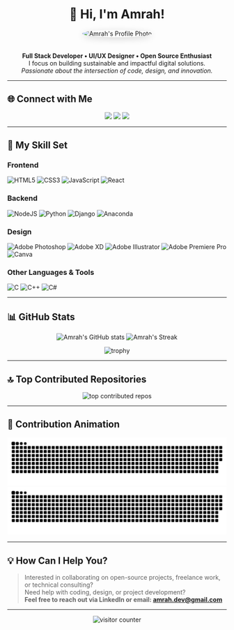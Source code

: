<h1 align="center">👋 Hi, I'm Amrah!</h1>

<p align="center">
  <img src="Banner.png" alt="Amrah's Profile Photo" width="260" style="border-radius:50%; box-shadow: 0 4px 16px rgba(0,0,0,0.15); margin-bottom:20px;">
</p>

<p align="center">
  <b>Full Stack Developer • UI/UX Designer • Open Source Enthusiast</b><br>
  I focus on building sustainable and impactful digital solutions.<br>
  <i>Passionate about the intersection of code, design, and innovation.</i>
</p>

---

## 🌐 Connect with Me

<p align="center">
  <a href="https://www.linkedin.com/in/emrah-ibadzade-30b51929a/"><img src="https://img.shields.io/badge/LinkedIn-%230077B5.svg?logo=linkedin&logoColor=white" /></a>
  <a href="https://www.instagram.com/amrahibadzada/"><img src="https://img.shields.io/badge/Instagram-%23E4405F.svg?logo=Instagram&logoColor=white" /></a>
  <a href="https://www.facebook.com/profile.php?id=100010309981655"><img src="https://img.shields.io/badge/Facebook-%231877F2.svg?logo=Facebook&logoColor=white" /></a>
</p>

---

## 🚀 My Skill Set

### Frontend
![HTML5](https://img.shields.io/badge/html5-%23E34F26.svg?style=for-the-badge&logo=html5&logoColor=white)
![CSS3](https://img.shields.io/badge/css3-%231572B6.svg?style=for-the-badge&logo=css3&logoColor=white)
![JavaScript](https://img.shields.io/badge/javascript-%23323330.svg?style=for-the-badge&logo=javascript&logoColor=%23F7DF1E)
![React](https://img.shields.io/badge/react-%2320232a.svg?style=for-the-badge&logo=react&logoColor=%2361DAFB)

### Backend
![NodeJS](https://img.shields.io/badge/node.js-6DA55F?style=for-the-badge&logo=node.js&logoColor=white)
![Python](https://img.shields.io/badge/python-3670A0?style=for-the-badge&logo=python&logoColor=ffdd54)
![Django](https://img.shields.io/badge/django-%23092E20.svg?style=for-the-badge&logo=django&logoColor=white)
![Anaconda](https://img.shields.io/badge/Anaconda-%2344A833.svg?style=for-the-badge&logo=anaconda&logoColor=white)

### Design
![Adobe Photoshop](https://img.shields.io/badge/adobe%20photoshop-%2331A8FF.svg?style=for-the-badge&logo=adobe%20photoshop&logoColor=white)
![Adobe XD](https://img.shields.io/badge/Adobe%20XD-470137?style=for-the-badge&logo=Adobe%20XD&logoColor=#FF61F6)
![Adobe Illustrator](https://img.shields.io/badge/adobe%20illustrator-%23FF9A00.svg?style=for-the-badge&logo=adobe%20illustrator&logoColor=white)
![Adobe Premiere Pro](https://img.shields.io/badge/Adobe%20Premiere%20Pro-9999FF.svg?style=for-the-badge&logo=Adobe%20Premiere%20Pro&logoColor=white)
![Canva](https://img.shields.io/badge/Canva-%2300C4CC.svg?style=for-the-badge&logo=Canva&logoColor=white)

### Other Languages & Tools
![C](https://img.shields.io/badge/c-%2300599C.svg?style=for-the-badge&logo=c&logoColor=white)
![C++](https://img.shields.io/badge/c++-%2300599C.svg?style=for-the-badge&logo=c%2B%2B&logoColor=white)
![C#](https://img.shields.io/badge/c%23-%23239120.svg?style=for-the-badge&logo=c-sharp&logoColor=white)

---

## 📊 GitHub Stats

<p align="center">
  <img src="https://github-readme-stats.vercel.app/api?username=AmrahIbadzada&theme=tokyonight&hide_border=true&include_all_commits=false&count_private=false" alt="Amrah's GitHub stats" height="170"/>
  <img src="https://github-readme-streak-stats.herokuapp.com/?user=AmrahIbadzada&theme=tokyonight&hide_border=true" alt="Amrah's Streak" height="170"/>
</p>

<p align="center">
  <img src="https://github-profile-trophy.vercel.app/?username=AmrahIbadzada&theme=radical&no-frame=true&no-bg=true&margin-w=4" alt="trophy"/>
</p>

---

## 🔝 Top Contributed Repositories

<p align="center">
  <img src="https://github-contributor-stats.vercel.app/api?username=AmrahIbadzada&limit=5&theme=onedark&combine_all_yearly_contributions=true" alt="top contributed repos"/>
</p>

---

## 🐍 Contribution Animation

<p align="center">
  <img src="https://raw.githubusercontent.com/MayMeow/MayMeow/output/github-contribution-grid-snake-dark.svg#gh-dark-mode-only" alt="snake dark"/>
  <img src="https://raw.githubusercontent.com/MayMeow/MayMeow/output/github-contribution-grid-snake.svg#gh-light-mode-only" alt="snake light"/>
</p>

---

## 💡 How Can I Help You?

> Interested in collaborating on open-source projects, freelance work, or technical consulting?  
> Need help with coding, design, or project development?  
> <b>Feel free to reach out via LinkedIn or email: amrah.dev@gmail.com</b>

---

<p align="center">
  <img src="https://visitcount.itsvg.in/api?id=AmrahIbadzada&icon=0&color=0" alt="visitor counter"/>
</p>

<!--
This profile README is carefully crafted for a professional appearance.
-->
